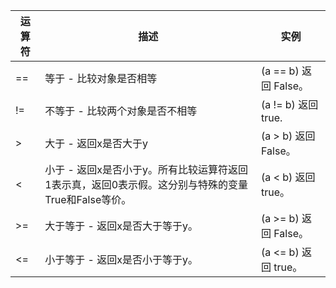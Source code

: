 | 运算符 | 描述 | 实例
| --- | --- | ---
| == | 等于 - 比较对象是否相等 | (a == b) 返回 False。
| != | 不等于 - 比较两个对象是否不相等 | (a != b) 返回 true.
| > | 大于 - 返回x是否大于y | (a > b) 返回 False。
| < | 小于 - 返回x是否小于y。所有比较运算符返回1表示真，返回0表示假。这分别与特殊的变量True和False等价。 | (a < b) 返回 true。
| >= | 大于等于 - 返回x是否大于等于y。 | (a >= b) 返回 False。
| <= | 小于等于 -	返回x是否小于等于y。 | (a <= b) 返回 true。